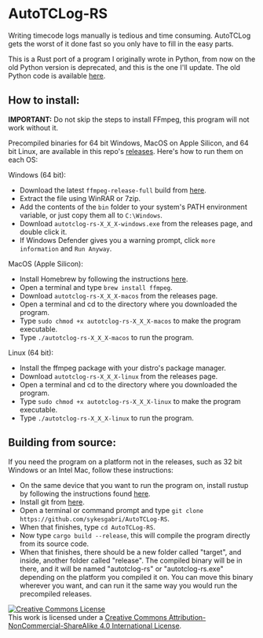 # AutoTCLog-RS
Writing timecode logs manually is tedious and time consuming. AutoTCLog gets the worst of it done fast so you only have to fill in the easy parts.

This is a Rust port of a program I originally wrote in Python, from now on the old Python version is deprecated, and this is the one I'll update. The old Python code is available [here](https://github.com/sykesgabri/AutoTCLog).

## How to install:

**IMPORTANT:** Do not skip the steps to install FFmpeg, this program will not work without it.

Precompiled binaries for 64 bit Windows, MacOS on Apple Silicon, and 64 bit Linux, are available in this repo's [releases](https://github.com/sykesgabri/AutoTCLog-RS/releases). Here's how to run them on each OS:

Windows (64 bit):

- Download the latest `ffmpeg-release-full` build from [here](https://www.gyan.dev/ffmpeg/builds).
- Extract the file using WinRAR or 7zip.
- Add the contents of the `bin` folder to your system's PATH environment variable, or just copy them all to `C:\Windows`.
- Download `autotclog-rs-X_X_X-windows.exe` from the releases page, and double click it.
- If Windows Defender gives you a warning prompt, click `more information` and `Run Anyway`.

MacOS (Apple Silicon):

- Install Homebrew by following the instructions [here](https://brew.sh).
- Open a terminal and type `brew install ffmpeg`.
- Download `autotclog-rs-X_X_X-macos` from the releases page.
- Open a terminal and cd to the directory where you downloaded the program.
- Type `sudo chmod +x autotclog-rs-X_X_X-macos` to make the program executable.
- Type `./autotclog-rs-X_X_X-macos` to run the program.

Linux (64 bit):

- Install the ffmpeg package with your distro's package manager.
- Download `autotclog-rs-X_X_X-linux` from the releases page.
- Open a terminal and cd to the directory where you downloaded the program.
- Type `sudo chmod +x autotclog-rs-X_X_X-linux` to make the program executable.
- Type `./autotclog-rs-X_X_X-linux` to run the program.

## Building from source:

If you need the program on a platform not in the releases, such as 32 bit Windows or an Intel Mac, follow these instructions:

- On the same device that you want to run the program on, install rustup by following the instructions found [here](https://www.rust-lang.org/tools/install).
- Install git from [here](https://git-scm.com/downloads).
- Open a terminal or command prompt and type `git clone https://github.com/sykesgabri/AutoTCLog-RS`.
- When that finishes, type `cd AutoTCLog-RS`.
- Now type `cargo build --release`, this will compile the program directly from its source code.
- When that finishes, there should be a new folder called "target", and inside, another folder called "release". The compiled binary will be in there, and it will be named "autotclog-rs" or "autotclog-rs.exe" depending on the platform you compiled it on. You can move this binary wherever you want, and can run it the same way you would run the precompiled releases.

<a rel="license" href="http://creativecommons.org/licenses/by-nc-sa/4.0/"><img alt="Creative Commons License" style="border-width:0" src="https://i.creativecommons.org/l/by-nc-sa/4.0/88x31.png" /></a><br />This work is licensed under a <a rel="license" href="http://creativecommons.org/licenses/by-nc-sa/4.0/">Creative Commons Attribution-NonCommercial-ShareAlike 4.0 International License</a>.
